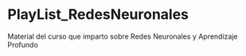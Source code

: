 # PlayList_RedesNeuronales
Material del curso que imparto sobre Redes Neuronales y Aprendizaje Profundo
